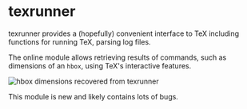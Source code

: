 texrunner
=========

texrunner provides a (hopefully) convenient interface to TeX including functions for running TeX, parsing log files.

The online module allows retrieving results of commands, such as dimensions of an `hbox`, using TeX's interactive features.

![hbox dimensions recovered from texrunner](diagrams/raw/master/hbox.svg)

This module is new and likely contains lots of bugs.
